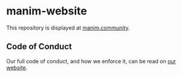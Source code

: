 # manim-website

This repository is displayed at [manim.community](https://www.manim.community/).

## Code of Conduct

Our full code of conduct, and how we enforce it, can be read on [our website](https://docs.manim.community/en/latest/conduct.html).